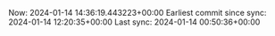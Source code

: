 Now: 2024-01-14 14:36:19.443223+00:00 Earliest commit since sync: 2024-01-14 12:20:35+00:00 Last sync: 2024-01-14 00:50:36+00:00
